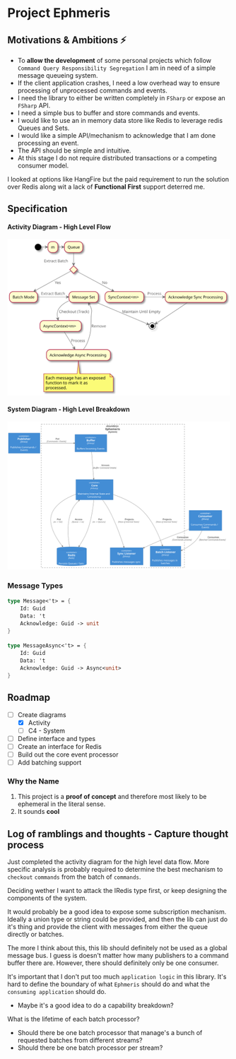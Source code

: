 # Project Ephmeris

## Motivations & Ambitions ⚡️
- To __allow the development__ of some personal projects which follow `Command Query Responsibility Segregation` I am in need of a simple message queueing system.
- If the client application crashes, I need a low overhead way to ensure processing of unprocessed commands and events.
- I need the library to either be written completely in `FSharp` or expose an `FSharp` API.
- I need a simple bus to buffer and store commands and events.
- I would like to use an in memory data store like Redis to leverage redis Queues and Sets.
- I would like a simple API/mechanism to acknowledge that I am done processing an event.
- The API should be simple and intuitive.
- At this stage I do not require distributed transactions or a competing consumer model.

I looked at options like HangFire but the paid requirement to run the solution over Redis along wit a lack of **Functional First** support deterred me.

## Specification
#### Activity Diagram - High Level Flow
![Activity Diagram](/Diagrams/Activity.svg)

#### System Diagram - High Level Breakdown
![System Diagram](/Diagrams/SystemDiagram.svg)

### Message Types
```FSharp
type Message<'t> = {
    Id: Guid
    Data: 't
    Acknowledge: Guid -> unit
}

type MessageAsync<'t> = {
    Id: Guid
    Data: 't
    Acknowledge: Guid -> Async<unit>
}
```

## Roadmap
- [ ] Create diagrams
    - [x] Activity
    - [ ] C4 - System
- [ ] Define interface and types
- [ ] Create an interface for Redis
- [ ] Build out the core event processor
- [ ] Add batching support

### Why the Name
1. This project is a __proof of concept__ and therefore most likely to be ephemeral in the literal sense. 
2. It sounds **cool**


## Log of ramblings and thoughts - Capture thought process
Just completed the activity diagram for the high level data flow. More specific analysis is probably required to determine the best mechanism to `checkout` `commands` from the batch of `commands`.

Deciding wether I want to attack the IRedis type first, or keep designing the components of the system.

It would probably be a good idea to expose some subscription mechanism. Ideally a union type or string could be provided, and then the lib can just do it's thing and provide the client with messages from either the queue directly or batches.

The more I think about this, this lib should definitely not be used as a global message bus. 
I guess is doesn't matter how many publishers to a command buffer there are. However, there should definitely only be one consumer.

It's important that I don't put too much `application logic` in this library. It's hard to define the boundary of what `Ephmeris` should do and what the `consuming application` should do.
- Maybe it's a good idea to do a capability breakdown?

What is the lifetime of each batch processor?
- Should there be one batch processor that manage's a bunch of requested batches from different streams?
- Should there be one batch processor per stream?